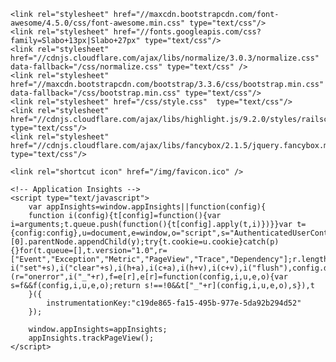 <head>
    <meta content="en-au" http-equiv="Content-Language" />
    <meta content="text/html; charset=utf-8" http-equiv="Content-Type" /> 
    <meta name="viewport" content="width=device-width, initial-scale=1, maximum-scale=1" />
    <title>{{page.title}}</title>
	<link rel="shortcut icon" href="/favicon.ico" type="image/x-icon">
	<link rel="icon" href="/favicon.ico" type="image/x-icon">

    <link rel="stylesheet" href="//maxcdn.bootstrapcdn.com/font-awesome/4.5.0/css/font-awesome.min.css" type="text/css"/>
    <link rel="stylesheet" href="//fonts.googleapis.com/css?family=Slabo+13px|Slabo+27px" type="text/css"/>
    <link rel="stylesheet" href="//cdnjs.cloudflare.com/ajax/libs/normalize/3.0.3/normalize.css" data-fallback="/css/normalize.css" type="text/css" />
    <link rel="stylesheet" href="//maxcdn.bootstrapcdn.com/bootstrap/3.3.6/css/bootstrap.min.css" data-fallback="/css/bootstrap.min.css" type="text/css"/>
    <link rel="stylesheet" href="/css/style.css"  type="text/css"/>
	<link rel="stylesheet" href="//cdnjs.cloudflare.com/ajax/libs/highlight.js/9.2.0/styles/railscasts.min.css" type="text/css"/>
	<link rel="stylesheet" href="//cdnjs.cloudflare.com/ajax/libs/fancybox/2.1.5/jquery.fancybox.min.css" type="text/css"/>
	
	<link rel="shortcut icon" href="/img/favicon.ico" />
	
	<!-- Application Insights -->
	<script type="text/javascript">
		var appInsights=window.appInsights||function(config){
		function i(config){t[config]=function(){var i=arguments;t.queue.push(function(){t[config].apply(t,i)})}}var t={config:config},u=document,e=window,o="script",s="AuthenticatedUserContext",h="start",c="stop",l="Track",a=l+"Event",v=l+"Page",y=u.createElement(o),r,f;y.src=config.url||"https://az416426.vo.msecnd.net/scripts/a/ai.0.js";u.getElementsByTagName(o)[0].parentNode.appendChild(y);try{t.cookie=u.cookie}catch(p){}for(t.queue=[],t.version="1.0",r=["Event","Exception","Metric","PageView","Trace","Dependency"];r.length;)i("track"+r.pop());return i("set"+s),i("clear"+s),i(h+a),i(c+a),i(h+v),i(c+v),i("flush"),config.disableExceptionTracking||(r="onerror",i("_"+r),f=e[r],e[r]=function(config,i,u,e,o){var s=f&&f(config,i,u,e,o);return s!==!0&&t["_"+r](config,i,u,e,o),s}),t
		}({
			instrumentationKey:"c19de865-fa15-495b-977e-5da92b294d52"
		});
		   
		window.appInsights=appInsights;
		appInsights.trackPageView();
	</script>
</head>

